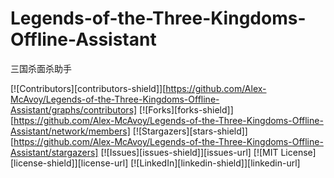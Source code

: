 # Legends-of-the-Three-Kingdoms-Offline-Assistant
三国杀面杀助手

[![Contributors][contributors-shield]][https://github.com/Alex-McAvoy/Legends-of-the-Three-Kingdoms-Offline-Assistant/graphs/contributors]
[![Forks][forks-shield]][https://github.com/Alex-McAvoy/Legends-of-the-Three-Kingdoms-Offline-Assistant/network/members]
[![Stargazers][stars-shield]][https://github.com/Alex-McAvoy/Legends-of-the-Three-Kingdoms-Offline-Assistant/stargazers]
[![Issues][issues-shield]][issues-url]
[![MIT License][license-shield]][license-url]
[![LinkedIn][linkedin-shield]][linkedin-url]
